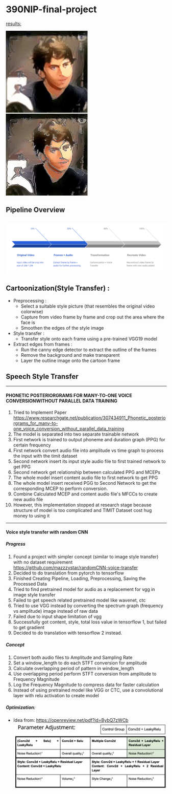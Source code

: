 # 390NIP-final-project
[results: ](result/edge+elonvoice.mp4)

![SC2 Video](files/result.gif)
![SC2 Video](files/edge_result.gif)

## Pipeline Overview 
![alt text](files/overview.png "Title")
---------
## Cartoonization(Style Transfer) :
* Preprocessing :
  * Select a suitable style picture (that resembles the original video colorwise) 
  * Capture from video frame by frame and crop out the area where the face is
  * Smoothen the edges of the style image
* Style transfer :
  * Transfer style onto each frame using a pre-trained VGG19 model 
* Extract edges from frames :
  * Run the canny edge detector to extract the outline of the frames 
  * Remove the background and make transparent 
  * Layer the outline image onto the cartoon frame



## Speech Style Transfer
___________
#### PHONETIC POSTERIORGRAMS FOR MANY-TO-ONE VOICE CONVERSIONWITHOUT PARALLEL DATA TRAINING
1. Tried to Implement Paper https://www.researchgate.net/publication/307434911_Phonetic_posteriorgrams_for_many-to-one_voice_conversion_without_parallel_data_training
2. The model is separated into two separate trainable network
3. First network is trained to output phoneme and duration graph (PPG) for certain frequency
4. First network convert audio file into amplitude vs time graph to process the input with the timit dataset
5. Second network insert its input style audio file to first trained network to get PPG
6. Second network get relationship between calculated PPG and MCEPs
7. The whole model insert content audio file to first network to get PPG
8. The whole model insert received PGG to Second Network to get the corresponding MCEP to perform conversion.
9. Combine Calculated MCEP and content audio file's MFCCs to create new audio file
10. However, this implementation stopped at research stage because structure of model is too complicated and TIMIT Dataset cost hug money to using it

-----------
#### Voice style transfer with random CNN
##### Progress
1. Found a project with simpler concept (similar to image style transfer) with no dataset requirement
https://github.com/mazzzystar/randomCNN-voice-transfer
2. Decided to do translation from pytorch to tensorflow
3. Finished Creating Pipeline, Loading, Preprocessing, Saving the Processed Data
4. Tried to find pretrained model for audio as a replacement for vgg in image style transfer
5. Failed to get speech related pretrained model like wavenet, ctc
6. Tried to use VGG instead by converting the spectrum graph (frequency vs amplitude) image instead of raw data
7. Failed due to input shape limitation of vgg
8. Successfully got content, style, total loss value in tensorflow 1, but failed to get gradient
9. Decided to do translation with tensorflow 2 instead.


##### Concept
1. Convert both audio files to Amplitude and Sampling Rate
2. Set a window_length to do each STFT conversion for amplitude
3. Calculate overlapping period of pattern in window_length 
4. Use overlapping period perform STFT conversion from amplitude to Frequency Magnitude
5. Log the Frequency Magnitude to compress data for faster calculation
6. Instead of using pretrained model like VGG or CTC, 
use a convolutional layer with relu activation to create model


##### Optimization:


* Idea from: https://openreview.net/pdf?id=BybQ7zWCb
![alt text](files/optimization_record.png "Title")
